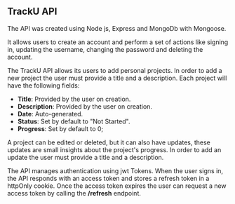 ## TrackU API

The API was created using Node js, Express and MongoDb with Mongoose.

It allows users to create an account and perform a set of actions like signing in, updating the username, changing the password and deleting the account.

The TrackU API allows its users to add personal projects. In order to add a new project the user must provide a title and a description. Each project will have the following fields:

- **Title**: Provided by the user on creation.
- **Description**: Provided by the user on creation.
- **Date**: Auto-generated.
- **Status**: Set by default to "Not Started".
- **Progress**: Set by default to 0;

A project can be edited or deleted, but it can also have updates, these updates are small insights about the project's progress. In order to add an update the user must provide a title and a description.

The API manages authentication using jwt Tokens. When the user signs in, the API responds with an access token and stores a refresh token in a httpOnly cookie. Once the access token expires the user can request a new access token by calling the **/refresh** endpoint.
